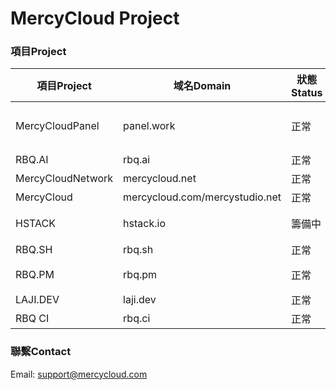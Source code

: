 # MercyCloud Project



### 項目Project

| 項目Project        | 域名Domain                     | 狀態Status |                  用途Remark                  |
| ------------------ | ------------------------------ | ---------- | :------------------------------------------: |
| MercyCloudPanel    | panel.work                     | 正常       | 各種控制面板解析使用域名（翼龍，CloudFlare） |
| RBQ.AI             | rbq.ai                         | 正常       |                     博客                     |
| MercyCloudNetwork  | mercycloud.net                 | 正常       |   MercyCloud Network                     |
| MercyCloud         | mercycloud.com/mercystudio.net | 正常       |              MercyCloud                 |
| HSTACK             | hstack.io                      | 籌備中     |       HStack伺服器管理銷售系统       |
| RBQ.SH             | rbq.sh                         | 正常       |              暫為Tumblr（Temp）              |
| RBQ.PM             | rbq.pm                         | 正常       |  暫為聯係方式自動跳轉(https://t.me/yfsama)   |
| LAJI.DEV           | laji.dev                       | 正常       |               測試使用                |
| RBQ CI             | rbq.ci                         | 正常       |        CI 内部使用         |



### 聯繫Contact

Email: support@mercycloud.com

